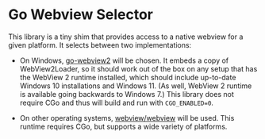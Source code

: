 # Go Webview Selector
This library is a tiny shim that provides access to a native webview for a given platform. It selects between two implementations:

* On Windows, [go-webview2](https://github.com/yrpark99/go-webview2) will be chosen. It embeds a copy of WebView2Loader, so it should work out of the box on any setup that has the WebView 2 runtime installed, which should include up-to-date Windows 10 installations and Windows 11. (As well, WebView 2 runtime is available going backwards to Windows 7.) This library does not require CGo and thus will build and run with `CGO_ENABLED=0`.

* On other operating systems, [webview/webview](https://github.com/webview/webview) will be used. This runtime requires CGo, but supports a wide variety of platforms.
